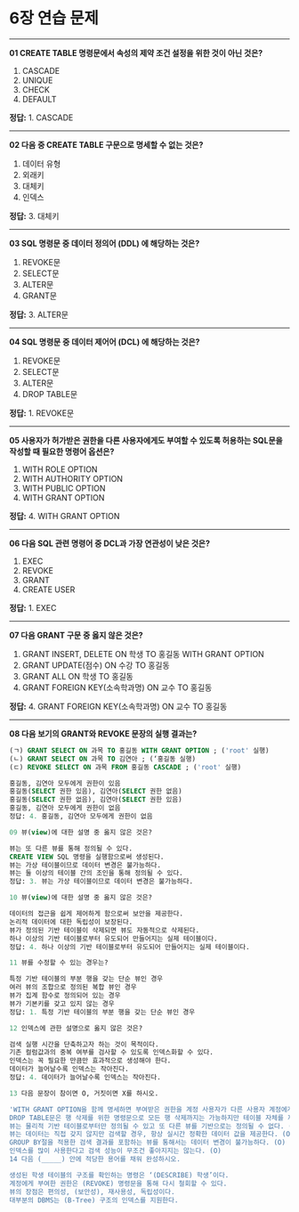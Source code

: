 # 6장 연습 문제

---

**01 CREATE TABLE 명령문에서 속성의 제약 조건 설정을 위한 것이 아닌 것은?**

1. CASCADE  
2. UNIQUE  
3. CHECK  
4. DEFAULT  

**정답:** 1. CASCADE  

---

**02 다음 중 CREATE TABLE 구문으로 명세할 수 없는 것은?**

1. 데이터 유형  
2. 외래키  
3. 대체키  
4. 인덱스  

**정답:** 3. 대체키  

---

**03 SQL 명령문 중 데이터 정의어 (DDL) 에 해당하는 것은?**

1. REVOKE문  
2. SELECT문  
3. ALTER문  
4. GRANT문  

**정답:** 3. ALTER문  

---

**04 SQL 명령문 중 데이터 제어어 (DCL) 에 해당하는 것은?**

1. REVOKE문  
2. SELECT문  
3. ALTER문  
4. DROP TABLE문  

**정답:** 1. REVOKE문  

---

**05 사용자가 허가받은 권한을 다른 사용자에게도 부여할 수 있도록 허용하는 SQL문을 작성할 때 필요한 명령어 옵션은?**

1. WITH ROLE OPTION  
2. WITH AUTHORITY OPTION  
3. WITH PUBLIC OPTION  
4. WITH GRANT OPTION  

**정답:** 4. WITH GRANT OPTION  

---

**06 다음 SQL 관련 명령어 중 DCL과 가장 연관성이 낮은 것은?**

1. EXEC  
2. REVOKE  
3. GRANT  
4. CREATE USER  

**정답:** 1. EXEC  

---

**07 다음 GRANT 구문 중 옳지 않은 것은?**

1. GRANT INSERT, DELETE ON 학생 TO 홍길동 WITH GRANT OPTION  
2. GRANT UPDATE(점수) ON 수강 TO 홍길동  
3. GRANT ALL ON 학생 TO 홍길동  
4. GRANT FOREIGN KEY(소속학과명) ON 교수 TO 홍길동  

**정답:** 4. GRANT FOREIGN KEY(소속학과명) ON 교수 TO 홍길동  

---

**08 다음 보기의 GRANT와 REVOKE 문장의 실행 결과는?**

```sql
(ㄱ) GRANT SELECT ON 과목 TO 홍길동 WITH GRANT OPTION ; ('root' 실행)
(ㄴ) GRANT SELECT ON 과목 TO 김연아 ; (‘홍길동 실행)
(ㄷ) REVOKE SELECT ON 과목 FROM 홍길동 CASCADE ; ('root' 실행)

홍길동, 김연아 모두에게 권한이 있음
홍길동(SELECT 권한 있음), 김연아(SELECT 권한 없음)
홍길동(SELECT 권한 없음), 김연아(SELECT 권한 있음)
홍길동, 김연아 모두에게 권한이 없음
정답: 4. 홍길동, 김연아 모두에게 권한이 없음

09 뷰(view)에 대한 설명 중 옳지 않은 것은?

뷰는 또 다른 뷰를 통해 정의될 수 있다.
CREATE VIEW SQL 명령을 실행함으로써 생성된다.
뷰는 가상 테이블이므로 데이터 변경은 불가능하다.
뷰는 둘 이상의 테이블 간의 조인을 통해 정의될 수 있다.
정답: 3. 뷰는 가상 테이블이므로 데이터 변경은 불가능하다.

10 뷰(view)에 대한 설명 중 옳지 않은 것은?

데이터의 접근을 쉽게 제어하게 함으로써 보안을 제공한다.
논리적 데이터에 대한 독립성이 보장된다.
뷰가 정의된 기반 테이블이 삭제되면 뷰도 자동적으로 삭제된다.
하나 이상의 기반 테이블로부터 유도되어 만들어지는 실제 테이블이다.
정답: 4. 하나 이상의 기반 테이블로부터 유도되어 만들어지는 실제 테이블이다.

11 뷰를 수정할 수 있는 경우는?

특정 기반 테이블의 부분 행을 갖는 단순 뷰인 경우
여러 뷰의 조합으로 정의된 복합 뷰인 경우
뷰가 집계 함수로 정의되어 있는 경우
뷰가 기본키를 갖고 있지 않는 경우
정답: 1. 특정 기반 테이블의 부분 행을 갖는 단순 뷰인 경우

12 인덱스에 관한 설명으로 옳지 않은 것은?

검색 실행 시간을 단축하고자 하는 것이 목적이다.
기존 컬럼값과의 중복 여부를 검사할 수 있도록 인덱스화할 수 있다.
인덱스는 꼭 필요한 만큼만 효과적으로 생성해야 한다.
데이터가 늘어날수록 인덱스는 작아진다.
정답: 4. 데이터가 늘어날수록 인덱스는 작아진다.

13 다음 문장이 참이면 O, 거짓이면 X를 하시오.

'WITH GRANT OPTION을 함께 명세하면 부여받은 권한을 계정 사용자가 다른 사용자 계정에게도 부여할 수 있는 권한을 갖게 된다. (O)
DROP TABLE문은 행 삭제를 위한 명령문으로 모든 행 삭제까지는 가능하지만 테이블 자체를 제거할 수 없는 반면 DELETE FROM 명령문은 테이블 자체를 삭제한다. (X)
뷰는 물리적 기반 테이블로부터만 정의될 수 있고 또 다른 뷰를 기반으로는 정의될 수 없다. (X)
뷰는 데이터는 직접 갖지 않지만 검색할 경우, 항상 실시간 정확한 데이터 값을 제공한다. (O)
GROUP BY절을 적용한 검색 결과를 포함하는 뷰를 통해서는 데이터 변경이 불가능하다. (O)
인덱스를 많이 사용한다고 검색 성능이 무조건 좋아지지는 않는다. (O)
14 다음 (_____) 안에 적당한 용어를 채워 완성하시오.

생성된 학생 테이블의 구조를 확인하는 명령은 ‘(DESCRIBE) 학생’이다.
계정에게 부여한 권한은 (REVOKE) 명령문을 통해 다시 철회할 수 있다.
뷰의 장점은 편의성, (보안성), 재사용성, 독립성이다.
대부분의 DBMS는 (B-Tree) 구조의 인덱스를 지원한다.
